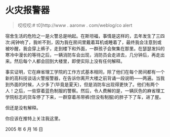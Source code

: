# 火灾报警器

> 哎哎哎:# t0]http://www . aaronw . com/weblog/co alert

宿舍生活的危险之一是火警总是响起。在斯坦福，事情是这样的，去年发生了三四次:闹钟响了，我听不到，因为我在房间里戴着耳机或睡着了，最终我会注意到或被吵醒，我会穿上裤子，走到楼下和外面，一群孩子会聚集在那里。在瑟瑟发抖的寒冷中漫长的等待之后，一辆消防车会出现，消防员会走进去，几分钟后，再走出来。然后每个人都会回到大楼里，即使实际上没有任何解释。

事实证明，它在麻省理工学院的工作方式基本相同，除了他们在每个房间都有一个新的高科技谈话火警报警器，在告诉你离开大楼之前背诵一段说明——两遍。当我到外面的时候，人少多了(毕竟是夏天)，但是消防车出现得更快了。他们有两个人！之后，一些穿着蓝色制服的警察。然后，令人费解的是，一辆灰色的麻省理工学院标志的货车停了下来，一群穿着吊带裤(但没有制服)的胖子下了车，进了屋。

但还是没有解释。

你应该在推特上关注我这里。

2005 年 6 月 16 日